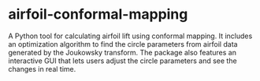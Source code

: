 # airfoil-conformal-mapping
A Python tool for calculating airfoil lift using conformal mapping. It includes an optimization algorithm to find the circle parameters from airfoil data generated by the Joukowsky transform. The package also features an interactive GUI that lets users adjust the circle parameters and see the changes in real time.
